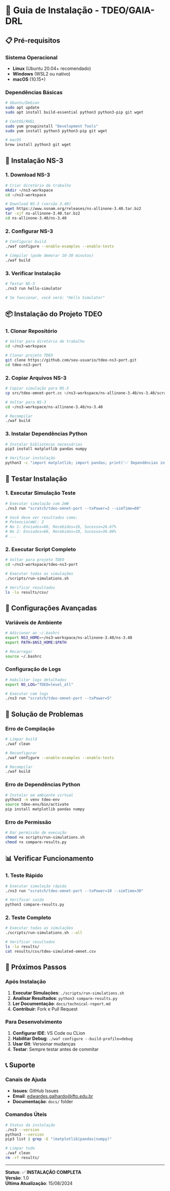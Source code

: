 # 🔧 Guia de Instalação - TDEO/GAIA-DRL

## 📋 Pré-requisitos

### **Sistema Operacional**
- **Linux** (Ubuntu 20.04+ recomendado)
- **Windows** (WSL2 ou nativo)
- **macOS** (10.15+)

### **Dependências Básicas**

```bash
# Ubuntu/Debian
sudo apt update
sudo apt install build-essential python3 python3-pip git wget

# CentOS/RHEL
sudo yum groupinstall "Development Tools"
sudo yum install python3 python3-pip git wget

# macOS
brew install python3 git wget
```

## 🚀 Instalação NS-3

### **1. Download NS-3**

```bash
# Criar diretório de trabalho
mkdir ~/ns3-workspace
cd ~/ns3-workspace

# Download NS-3 (versão 3.40)
wget https://www.nsnam.org/releases/ns-allinone-3.40.tar.bz2
tar -xjf ns-allinone-3.40.tar.bz2
cd ns-allinone-3.40/ns-3.40
```

### **2. Configurar NS-3**

```bash
# Configurar build
./waf configure --enable-examples --enable-tests

# Compilar (pode demorar 10-30 minutos)
./waf build
```

### **3. Verificar Instalação**

```bash
# Testar NS-3
./ns3 run hello-simulator

# Se funcionar, você verá: "Hello Simulator"
```

## 📦 Instalação do Projeto TDEO

### **1. Clonar Repositório**

```bash
# Voltar para diretório de trabalho
cd ~/ns3-workspace

# Clonar projeto TDEO
git clone https://github.com/seu-usuario/tdeo-ns3-port.git
cd tdeo-ns3-port
```

### **2. Copiar Arquivos NS-3**

```bash
# Copiar simulação para NS-3
cp src/tdeo-omnet-port.cc ~/ns3-workspace/ns-allinone-3.40/ns-3.40/scratch/

# Voltar para NS-3
cd ~/ns3-workspace/ns-allinone-3.40/ns-3.40

# Recompilar
./waf build
```

### **3. Instalar Dependências Python**

```bash
# Instalar bibliotecas necessárias
pip3 install matplotlib pandas numpy

# Verificar instalação
python3 -c "import matplotlib; import pandas; print('✅ Dependências instaladas!')"
```

## 🧪 Testar Instalação

### **1. Executar Simulação Teste**

```bash
# Executar simulação com 2mW
./ns3 run "scratch/tdeo-omnet-port --txPower=2 --simTime=60"

# Você deve ver resultados como:
# Potencia(mW): 2
# No 1: Enviados=60, Recebidos=16, Sucesso=26.67%
# No 2: Enviados=60, Recebidos=18, Sucesso=30.00%
# ...
```

### **2. Executar Script Completo**

```bash
# Voltar para projeto TDEO
cd ~/ns3-workspace/tdeo-ns3-port

# Executar todas as simulações
./scripts/run-simulations.sh

# Verificar resultados
ls -la results/csv/
```

## 🔧 Configurações Avançadas

### **Variáveis de Ambiente**

```bash
# Adicionar ao ~/.bashrc
export NS3_HOME=~/ns3-workspace/ns-allinone-3.40/ns-3.40
export PATH=$NS3_HOME:$PATH

# Recarregar
source ~/.bashrc
```

### **Configuração de Logs**

```bash
# Habilitar logs detalhados
export NS_LOG="TDEO=level_all"

# Executar com logs
./ns3 run "scratch/tdeo-omnet-port --txPower=5"
```

## 🐛 Solução de Problemas

### **Erro de Compilação**

```bash
# Limpar build
./waf clean

# Reconfigurar
./waf configure --enable-examples --enable-tests

# Recompilar
./waf build
```

### **Erro de Dependências Python**

```bash
# Instalar em ambiente virtual
python3 -m venv tdeo-env
source tdeo-env/bin/activate
pip install matplotlib pandas numpy
```

### **Erro de Permissão**

```bash
# Dar permissão de execução
chmod +x scripts/run-simulations.sh
chmod +x compare-results.py
```

## 📊 Verificar Funcionamento

### **1. Teste Rápido**

```bash
# Executar simulação rápida
./ns3 run "scratch/tdeo-omnet-port --txPower=10 --simTime=30"

# Verificar saída
python3 compare-results.py
```

### **2. Teste Completo**

```bash
# Executar todas as simulações
./scripts/run-simulations.sh --all

# Verificar resultados
ls -la results/
cat results/csv/tdeo-simulated-omnet.csv
```

## 🎯 Próximos Passos

### **Após Instalação**

1. **Executar Simulações**: `./scripts/run-simulations.sh`
2. **Analisar Resultados**: `python3 compare-results.py`
3. **Ler Documentação**: `docs/technical-report.md`
4. **Contribuir**: Fork e Pull Request

### **Para Desenvolvimento**

1. **Configurar IDE**: VS Code ou CLion
2. **Habilitar Debug**: `./waf configure --build-profile=debug`
3. **Usar Git**: Versionar mudanças
4. **Testar**: Sempre testar antes de commitar

## 📞 Suporte

### **Canais de Ajuda**

- **Issues**: GitHub Issues
- **Email**: edwardes.galhardo@ifto.edu.br
- **Documentação**: `docs/` folder

### **Comandos Úteis**

```bash
# Status da instalação
./ns3 --version
python3 --version
pip3 list | grep -E "(matplotlib|pandas|numpy)"

# Limpar tudo
./waf clean
rm -rf results/
```

---

**Status**: ✅ **INSTALAÇÃO COMPLETA**  
**Versão**: 1.0  
**Última Atualização**: 15/08/2024
